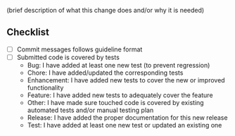 (brief description of what this change does and/or why it is needed)

Checklist
---------
- [ ] Commit messages follows guideline format
- [ ] Submitted code is covered by tests
  * Bug: I have added at least one new test (to prevent regression)
  * Chore: I have added/updated the corresponding tests
  * Enhancement: I have added new tests to cover the new or improved
    functionality
  * Feature: I have added new tests to adequately cover the feature
  * Other: I have made sure touched code is covered by existing automated
    tests and/or manual testing plan
  * Release: I have added the proper documentation for this new release
  * Test: I have added at least one new test or updated an existing one
